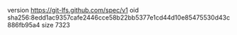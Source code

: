 version https://git-lfs.github.com/spec/v1
oid sha256:8edd1ac9357cafe2446cce58b22bb5377e1cd44d10e85475530d43c886fb95a4
size 7323
